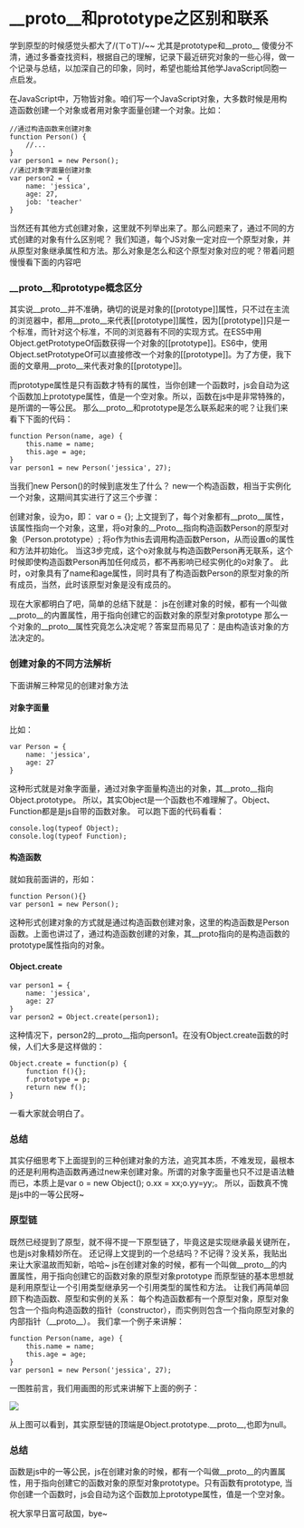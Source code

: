 # _\_proto\_\_和prototype之区别和联系

学到原型的时候感觉头都大了/(ㄒoㄒ)/~~ 尤其是prototype和\_\_proto\_\_ 傻傻分不清，通过多番查找资料，根据自己的理解，记录下最近研究对象的一些心得，做一个记录与总结，以加深自己的印象，同时，希望也能给其他学JavaScript同胞一点启发。

在JavaScript中，万物皆对象。咱们写一个JavaScript对象，大多数时候是用构造函数创建一个对象或者用对象字面量创建一个对象。比如：

```
//通过构造函数来创建对象
function Person() {
    //...
}
var person1 = new Person();
//通过对象字面量创建对象
var person2 = {
    name: 'jessica',
    age: 27,
    job: 'teacher'
}
```

当然还有其他方式创建对象，这里就不列举出来了。那么问题来了，通过不同的方式创建的对象有什么区别呢？
我们知道，每个JS对象一定对应一个原型对象，并从原型对象继承属性和方法。那么对象是怎么和这个原型对象对应的呢？带着问题慢慢看下面的内容吧

### \_\_proto\_\_和prototype概念区分

其实说\_\_proto\_\_并不准确，确切的说是对象的[[prototype]]属性，只不过在主流的浏览器中，都用\_\_proto\_\_来代表[[prototype]]属性，因为[[prototype]]只是一个标准，而针对这个标准，不同的浏览器有不同的实现方式。在ES5中用Object.getPrototypeOf函数获得一个对象的[[prototype]]。ES6中，使用Object.setPrototypeOf可以直接修改一个对象的[[prototype]]。为了方便，我下面的文章用\_\_proto\_\_来代表对象的[[prototype]]。

而prototype属性是只有函数才特有的属性，当你创建一个函数时，js会自动为这个函数加上prototype属性，值是一个空对象。所以，函数在js中是非常特殊的，是所谓的一等公民。
那么\_\_proto\_\_和prototype是怎么联系起来的呢？让我们来看下下面的代码：

```
function Person(name, age) {
    this.name = name;
    this.age = age;
}
var person1 = new Person('jessica', 27);
```

当我们new Person()的时候到底发生了什么？
new一个构造函数，相当于实例化一个对象，这期间其实进行了这三个步骤：

创建对象，设为o，即： var o = {};
上文提到了，每个对象都有\_\_proto\_\_属性，该属性指向一个对象，这里，将o对象的\_\_Proto\_\_指向构造函数Person的原型对象（Person.prototype）;
将o作为this去调用构造函数Person，从而设置o的属性和方法并初始化。
当这3步完成，这个o对象就与构造函数Person再无联系，这个时候即使构造函数Person再加任何成员，都不再影响已经实例化的o对象了。
此时，o对象具有了name和age属性，同时具有了构造函数Person的原型对象的所有成员，当然，此时该原型对象是没有成员的。

现在大家都明白了吧，简单的总结下就是：
js在创建对象的时候，都有一个叫做\_\_proto\_\_的内置属性，用于指向创建它的函数对象的原型对象prototype
那么一个对象的\_\_proto\_\_属性究竟怎么决定呢？答案显而易见了：是由构造该对象的方法决定的。

### 创建对象的不同方法解析

下面讲解三种常见的创建对象方法

#### 对象字面量

比如：

```
var Person = {
    name: 'jessica',
    age: 27
}
```

这种形式就是对象字面量，通过对象字面量构造出的对象，其\_\_proto\_\_指向Object.prototype。
所以，其实Object是一个函数也不难理解了。Object、Function都是是js自带的函数对象。
可以跑下面的代码看看：

```
console.log(typeof Object); 
console.log(typeof Function);
```

#### 构造函数

就如我前面讲的，形如：

```
function Person(){}
var person1 = new Person();
```

这种形式创建对象的方式就是通过构造函数创建对象，这里的构造函数是Person函数。上面也讲过了，通过构造函数创建的对象，其__proto指向的是构造函数的prototype属性指向的对象。

#### Object.create

```
var person1 = {
    name: 'jessica',
    age: 27
}
var person2 = Object.create(person1);
```

这种情况下，person2的\_\_proto\_\_指向person1。在没有Object.create函数的时候，人们大多是这样做的：

```
Object.create = function(p) {
    function f(){};
    f.prototype = p;
    return new f();
}
```

一看大家就会明白了。

### 总结

其实仔细思考下上面提到的三种创建对象的方法，追究其本质，不难发现，最根本的还是利用构造函数再通过new来创建对象。所谓的对象字面量也只不过是语法糖而已，本质上是var o = new Object(); o.xx = xx;o.yy=yy;。 所以，函数真不愧是js中的一等公民呀~

### 原型链

既然已经提到了原型，就不得不提一下原型链了，毕竟这是实现继承最关键所在，也是js对象精妙所在。
还记得上文提到的一个总结吗？不记得？没关系，我贴出来让大家温故而知新，哈哈~
js在创建对象的时候，都有一个叫做\_\_proto\_\_的内置属性，用于指向创建它的函数对象的原型对象prototype
而原型链的基本思想就是利用原型让一个引用类型继承另一个引用类型的属性和方法。
让我们再简单回顾下构造函数、原型和实例的关系：
每个构造函数都有一个原型对象，原型对象包含一个指向构造函数的指针（constructor），而实例则包含一个指向原型对象的内部指针（\_\_proto\_\_）。
我们拿一个例子来讲解：

```
function Person(name, age) {
    this.name = name;
    this.age = age;
}
var person1 = new Person('jessica', 27);
```

一图胜前言，我们用画图的形式来讲解下上面的例子：

![](D:\Hand\Experience\other\1.png)

从上图可以看到，其实原型链的顶端是Object.prototype.\_\_proto\_\_,也即为null。

### 总结

函数是js中的一等公民，js在创建对象的时候，都有一个叫做\_\_proto\_\_的内置属性，用于指向创建它的函数对象的原型对象prototype。只有函数有prototype, 当你创建一个函数时，js会自动为这个函数加上prototype属性，值是一个空对象。

祝大家早日富可敌国，bye~